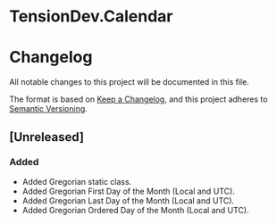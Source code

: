 # TensionDev.Calendar

# Changelog
All notable changes to this project will be documented in this file.

The format is based on [Keep a Changelog](https://keepachangelog.com/en/1.0.0/),
and this project adheres to [Semantic Versioning](https://semver.org/spec/v2.0.0.html).

## [Unreleased]

### Added
- Added Gregorian static class.
- Added Gregorian First Day of the Month (Local and UTC).
- Added Gregorian Last Day of the Month (Local and UTC).
- Added Gregorian Ordered Day of the Month (Local and UTC).
